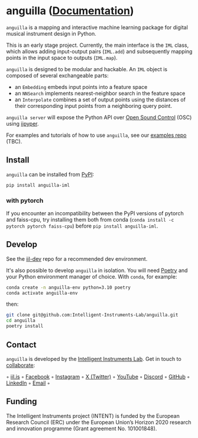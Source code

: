 # anguilla ([Documentation](https://intelligent-instruments-lab.github.io/anguilla/))

`anguilla` is a mapping and interactive machine learning package for digital musical instrument design in Python.

This is an early stage project. Currently, the main interface is the `IML` class, which allows adding input-output pairs (`IML.add`) and subsequently mapping points in the input space to outputs (`IML.map`). 

`anguilla` is designed to be modular and hackable. An `IML` object is composed of several exchangeable parts:

* an `Embedding` embeds input points into a feature space
* an `NNSearch` implements nearest-neighbor search in the feature space
* an `Interpolate` combines a set of output points using the distances of their corresponding input points from a neighboring query point.

`anguilla server` will expose the Python API over [Open Sound Control](https://en.wikipedia.org/wiki/Open_Sound_Control) (OSC) using [iipyper](https://github.com/intelligent-instruments-lab/iipyper).

For examples and tutorials of how to use `anguilla`, see our [examples repo](https://github.com/intelligent-instruments-lab/iil-examples) (TBC).

## Install

`anguilla` can be installed from [PyPI](https://pypi.org/project/anguilla-iml):

```sh
pip install anguilla-iml
```

### with pytorch

If you encounter an incompatibility between the PyPI versions of pytorch and faiss-cpu, try installing them both from conda (`conda install -c pytorch pytorch faiss-cpu`) before `pip install anguilla-iml`.

## Develop

See the [iil-dev](https://github.com/Intelligent-Instruments-Lab/iil-dev) repo for a recommended dev environment. 

It's also possible to develop `anguilla` in isolation. You will need [Poetry](https://python-poetry.org/) and your Python environment manager of choice. With `conda`, for example:

```sh
conda create -n anguilla-env python=3.10 poetry
conda activate anguilla-env
```

then:

```sh
git clone git@github.com:Intelligent-Instruments-Lab/anguilla.git
cd anguilla
poetry install
```

## Contact

`anguilla` is developed by the [Intelligent Instruments Lab](https://iil.is/about). Get in touch to [collaborate](https://iil.is/collaborate):

 ◦ <a href="https://iil.is" target="_blank" rel="noopener" title="Intelligent Instrumets Lab">iil.is</a> ◦ 
<a href="https://facebook.com/intelligentinstrumentslab" target="_blank" rel="noopener" title="facebook.com">Facebook</a> ◦ 
<a href="https://instagram.com/intelligentinstruments" target="_blank" rel="noopener" title="instagram.com">Instagram</a> ◦ 
<a href="https://x.com/_iil_is" target="_blank" rel="noopener" title="x.com">X (Twitter)</a> ◦ 
<a href="https://youtube.com/@IntelligentInstruments" target="_blank" rel="noopener" title="youtube.com">YouTube</a> ◦ 
<a href="https://discord.gg/fY9GYMebtJ" target="_blank" rel="noopener" title="discord.gg">Discord</a> ◦ 
<a href="https://github.com/intelligent-instruments-lab" target="_blank" rel="noopener" title="github.com">GitHub</a> ◦ 
<a href="https://www.linkedin.com/company/intelligent-instruments-lab" target="_blank" rel="noopener" title="www.linkedin.com">LinkedIn</a> ◦ 
<a href="mailto:iil@lhi.is" target="_blank" rel="noopener" title="">Email</a> ◦ 

## Funding

The Intelligent Instruments project (INTENT) is funded by the European Research Council (ERC) under the European Union’s Horizon 2020 research and innovation programme (Grant agreement No. 101001848).
